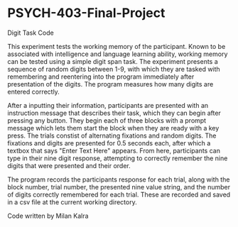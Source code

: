 # PSYCH-403-Final-Project

Digit Task Code

This experiment tests the working memory of the participant. Known to be associated with intelligence and language learning ability, working memory can be tested using a simple digit span task. The experiment presents a sequence of random digits between 1-9, with which they are tasked with remembering and reentering into the program immediately after presentation of the digits. The program measures how many digits are entered correctly.

After a inputting their information, participants are presented with an instruction message that describes their task, which they can begin after pressing any button. They begin each of three blocks with a prompt message which lets them start the block when they are ready with a key press. The trials constist of alternating fixations and random digits. The fixations and digits are presented for 0.5 seconds each, after which a textbox that says "Enter Text Here" appears. From here, participants can type in their nine digit response, attempting to correctly remember the nine digits that were presented and their order.

The program records the participants response for each trial, along with the block number, trial number, the presented nine value string, and the number of digits correctly remembered for each trial. These are recorded and saved in a csv file at the current working directory. 

Code written by Milan Kalra

